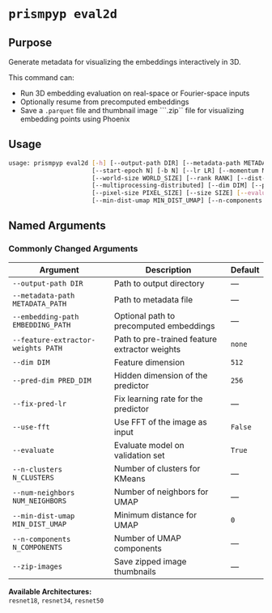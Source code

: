 # `prismpyp eval2d`

## Purpose
Generate metadata for visualizing the embeddings interactively in 3D.

This command can:

- Run 3D embedding evaluation on real-space or Fourier-space inputs  
- Optionally resume from precomputed embeddings  
- Save a ```.parquet``` file and thumbnail image ```.zip`` file for visualizing embedding points using Phoenix

## Usage
```bash
usage: prismpyp eval2d [-h] [--output-path DIR] [--metadata-path METADATA_PATH] [--embedding-path [EMBEDDING_PATH]] [-a ARCH] [-j N] [--epochs N]
                       [--start-epoch N] [-b N] [--lr LR] [--momentum M] [--wd W] [-p N] [--resume PATH] [--feature-extractor-weights PATH]
                       [--world-size WORLD_SIZE] [--rank RANK] [--dist-url DIST_URL] [--dist-backend DIST_BACKEND] [--seed SEED] [--gpu GPU]
                       [--multiprocessing-distributed] [--dim DIM] [--pred-dim PRED_DIM] [--fix-pred-lr] [--use-fft] [--downsample DOWNSAMPLE]
                       [--pixel-size PIXEL_SIZE] [--size SIZE] [--evaluate] [--n-clusters N_CLUSTERS] [--num-neighbors NUM_NEIGHBORS]
                       [--min-dist-umap MIN_DIST_UMAP] [--n-components N_COMPONENTS] [--nextpyp-preproc NEXTPYP_PREPROC] [--zip-images]
```

## Named Arguments

### Commonly Changed Arguments
| Argument | Description | Default |
|-----------|--------------|----------|
| `--output-path DIR` | Path to output directory | — |
| `--metadata-path METADATA_PATH` | Path to metadata file | — |
| `--embedding-path EMBEDDING_PATH` | Optional path to precomputed embeddings | — |
| `--feature-extractor-weights PATH` | Path to pre-trained feature extractor weights | `none` |
| `--dim DIM` | Feature dimension | `512` |
| `--pred-dim PRED_DIM` | Hidden dimension of the predictor | `256` |
| `--fix-pred-lr` | Fix learning rate for the predictor | — |
| `--use-fft` | Use FFT of the image as input | `False` |
| `--evaluate` | Evaluate model on validation set | `True` |
| `--n-clusters N_CLUSTERS` | Number of clusters for KMeans | — |
| `--num-neighbors NUM_NEIGHBORS` | Number of neighbors for UMAP | — |
| `--min-dist-umap MIN_DIST_UMAP` | Minimum distance for UMAP | `0` |
| `--n-components N_COMPONENTS` | Number of UMAP components | — |
| `--zip-images` | Save zipped image thumbnails | — |

**Available Architectures:**  
`resnet18`, `resnet34`, `resnet50`
